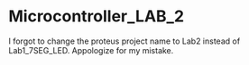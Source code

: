 # Microcontroller_LAB_2
I forgot to change the proteus project name to Lab2 instead of Lab1_7SEG_LED. Appologize for my mistake.
